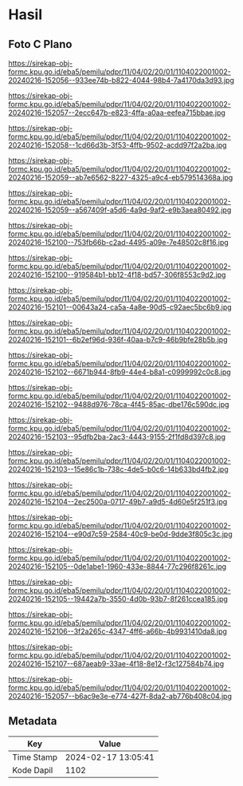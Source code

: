 # Hasil

## Foto C Plano

https://sirekap-obj-formc.kpu.go.id/eba5/pemilu/pdpr/11/04/02/20/01/1104022001002-20240216-152056--933ee74b-b822-4044-98b4-7a4170da3d93.jpg

https://sirekap-obj-formc.kpu.go.id/eba5/pemilu/pdpr/11/04/02/20/01/1104022001002-20240216-152057--2ecc647b-e823-4ffa-a0aa-eefea715bbae.jpg

https://sirekap-obj-formc.kpu.go.id/eba5/pemilu/pdpr/11/04/02/20/01/1104022001002-20240216-152058--1cd66d3b-3f53-4ffb-9502-acdd97f2a2ba.jpg

https://sirekap-obj-formc.kpu.go.id/eba5/pemilu/pdpr/11/04/02/20/01/1104022001002-20240216-152059--ab7e6562-8227-4325-a9c4-eb579514368a.jpg

https://sirekap-obj-formc.kpu.go.id/eba5/pemilu/pdpr/11/04/02/20/01/1104022001002-20240216-152059--a567409f-a5d6-4a9d-9af2-e9b3aea80492.jpg

https://sirekap-obj-formc.kpu.go.id/eba5/pemilu/pdpr/11/04/02/20/01/1104022001002-20240216-152100--753fb66b-c2ad-4495-a09e-7e48502c8f16.jpg

https://sirekap-obj-formc.kpu.go.id/eba5/pemilu/pdpr/11/04/02/20/01/1104022001002-20240216-152100--919584b1-bb12-4f18-bd57-306f8553c9d2.jpg

https://sirekap-obj-formc.kpu.go.id/eba5/pemilu/pdpr/11/04/02/20/01/1104022001002-20240216-152101--00643a24-ca5a-4a8e-90d5-c92aec5bc6b9.jpg

https://sirekap-obj-formc.kpu.go.id/eba5/pemilu/pdpr/11/04/02/20/01/1104022001002-20240216-152101--6b2ef96d-936f-40aa-b7c9-46b9bfe28b5b.jpg

https://sirekap-obj-formc.kpu.go.id/eba5/pemilu/pdpr/11/04/02/20/01/1104022001002-20240216-152102--6671b944-8fb9-44e4-b8a1-c0999992c0c8.jpg

https://sirekap-obj-formc.kpu.go.id/eba5/pemilu/pdpr/11/04/02/20/01/1104022001002-20240216-152102--9488d976-78ca-4f45-85ac-dbe176c590dc.jpg

https://sirekap-obj-formc.kpu.go.id/eba5/pemilu/pdpr/11/04/02/20/01/1104022001002-20240216-152103--95dfb2ba-2ac3-4443-9155-2f1fd8d397c8.jpg

https://sirekap-obj-formc.kpu.go.id/eba5/pemilu/pdpr/11/04/02/20/01/1104022001002-20240216-152103--15e86c1b-738c-4de5-b0c6-14b633bd4fb2.jpg

https://sirekap-obj-formc.kpu.go.id/eba5/pemilu/pdpr/11/04/02/20/01/1104022001002-20240216-152104--2ec2500a-0717-49b7-a9d5-4d60e5f251f3.jpg

https://sirekap-obj-formc.kpu.go.id/eba5/pemilu/pdpr/11/04/02/20/01/1104022001002-20240216-152104--e90d7c59-2584-40c9-be0d-9dde3f805c3c.jpg

https://sirekap-obj-formc.kpu.go.id/eba5/pemilu/pdpr/11/04/02/20/01/1104022001002-20240216-152105--0de1abe1-1960-433e-8844-77c296f8261c.jpg

https://sirekap-obj-formc.kpu.go.id/eba5/pemilu/pdpr/11/04/02/20/01/1104022001002-20240216-152105--19442a7b-3550-4d0b-93b7-8f261ccea185.jpg

https://sirekap-obj-formc.kpu.go.id/eba5/pemilu/pdpr/11/04/02/20/01/1104022001002-20240216-152106--3f2a265c-4347-4ff6-a66b-4b9931410da8.jpg

https://sirekap-obj-formc.kpu.go.id/eba5/pemilu/pdpr/11/04/02/20/01/1104022001002-20240216-152107--687aeab9-33ae-4f18-8e12-f3c127584b74.jpg

https://sirekap-obj-formc.kpu.go.id/eba5/pemilu/pdpr/11/04/02/20/01/1104022001002-20240216-152057--b6ac9e3e-e774-427f-8da2-ab776b408c04.jpg


## Metadata

| Key        | Value               |
| ---------- | ------------------- |
| Time Stamp | 2024-02-17 13:05:41 |
| Kode Dapil | 1102                |



